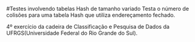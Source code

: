 #Testes involvendo tabelas Hash de tamanho variado
Testa o número de colisões para uma tabela Hash que utiliza endereçamento fechado.

4º exercício da cadeira de Classificação e Pesquisa de Dados da UFRGS(Universidade Federal do Rio Grande do Sul).